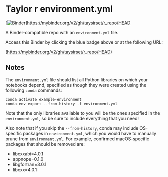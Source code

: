 # Taylor r environment.yml
[![Binder](https://mybinder.org/badge_logo.svg)]https://mybinder.org/v2/gh/taysirset/r_repo/HEAD


A Binder-compatible repo with an `environment.yml` file.

Access this Binder by clicking the blue badge above or at the following URL:

(https://mybinder.org/v2/gh/taysirset/r_repo/HEAD)
## Notes
The `environment.yml` file should list all Python libraries on which your notebooks
depend, specified as though they were created using the following `conda` commands:

```
conda activate example-environment
conda env export --from-history -f environment.yml
```

Note that the only libraries available to you will be the ones specified in
the `environment.yml`, so be sure to include everything that you need! 

Also note that if you skip the `--from-history`, conda may include OS-specific
packages in `environment.yml`, which you would have to manually prune from
`environment.yml`.  For example, confirmed macOS-specific packages that should
be removed are:

* libcxxabi=4.0.1
* appnope=0.1.0
* libgfortran=3.0.1
* libcxx=4.0.1
